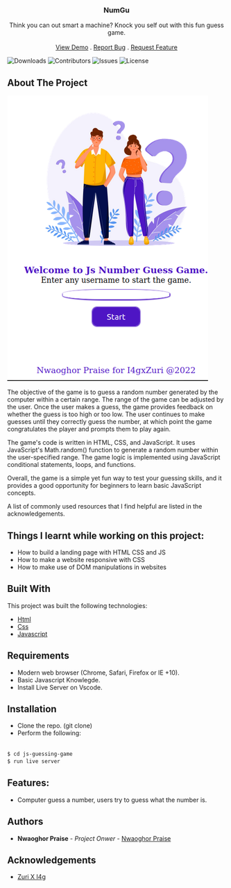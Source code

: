 <br/>
<!-- <p align="center">
  <a href="https://github.com/NwaoghorPraise2/Pee_Musical">
    <img src="img/Logo.svg" alt="Logo" width="80" height="80">
  </a> -->

  <h3 align="center">NumGu</h3>

  <p align="center">
    Think you can out smart a machine? Knock you self out with this fun guess game.
    <br/>
    <br/>
    <a href="https://324972ef-2346-4cb5-a739-bf510b1015e3-00-2gv7vcpi7frmd.spock.replit.dev">View Demo</a>
    .
    <a href="https://github.com/NwaoghorPraise2/js-guessing-game/issues">Report Bug</a>
    .
    <a href="https://github.com/NwaoghorPraise2/js-guessing-game/issues">Request Feature</a>
  </p>
</p>

![Downloads](https://img.shields.io/github/downloads/NwaoghorPraise2/js-guessing-game/total) ![Contributors](https://img.shields.io/github/contributors/NwaoghorPraise2/js-guessing-game?color=dark-green) ![Issues](https://img.shields.io/github/issues/NwaoghorPraise2/js-guessing-game) ![License](https://img.shields.io/github/license/NwaoghorPraise2/js-guessing-game) 

## About The Project

![Screen Shot](https://github.com/NwaoghorPraise2/js-guessing-game/blob/master/assets/images/screen-shot.png)

The objective of the game is to guess a random number generated by the computer within a certain range. The range of the game can be adjusted by the user. Once the user makes a guess, the game provides feedback on whether the guess is too high or too low. The user continues to make guesses until they correctly guess the number, at which point the game congratulates the player and prompts them to play again.

The game's code is written in HTML, CSS, and JavaScript. It uses JavaScript's Math.random() function to generate a random number within the user-specified range. The game logic is implemented using JavaScript conditional statements, loops, and functions.

Overall, the game is a simple yet fun way to test your guessing skills, and it provides a good opportunity for beginners to learn basic JavaScript concepts.

A list of commonly used resources that I find helpful are listed in the acknowledgements.

## Things I learnt while working on this project:
* How to build a landing page with HTML CSS and JS
* How to make a website responsive with CSS
* How to make use of DOM manipulations in websites
 
## Built With

This project was built the following technologies:
* [Html](https://en.wikipedia.org/wiki/HTML)
* [Css](https://en.wikipedia.org/wiki/CSS)
* [Javascript](https://en.wikipedia.org/wiki/JavaScript)
## Requirements
- Modern web browser (Chrome, Safari, Firefox or IE +10).
- Basic Javascript Knowlegde.
- Install Live Server on Vscode.

## Installation
- Clone the repo. (git clone)
- Perform the following:

```bash

$ cd js-guessing-game
$ run live server
```
## Features:
- Computer guess a number, users try to guess what the number is.

## Authors

* **Nwaoghor Praise** - *Project Onwer* - [Nwaoghor Praise](https://github.com/NwaoghorPraise2)

## Acknowledgements

* [Zuri X I4g](https://github.com/zuri)
